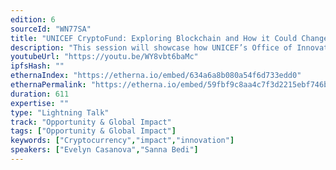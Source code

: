 ```yaml
---
edition: 6
sourceId: "WN77SA"
title: "UNICEF CryptoFund: Exploring Blockchain and How it Could Change Futures for the Most Vulnerable"
description: "This session will showcase how UNICEF’s Office of Innovation is exploring the use of blockchain technology and cryptocurrencies, and how these might have an impact on the work that UNICEF does. It will also present the trajectory and results to date of the UNICEF CryptoFund, the first vehicle in the United Nations ecosystem to receive, hold, and disburse crypto, which makes equity-free investments into technology startups within developing countries that are working to improve lives of children."
youtubeUrl: "https://youtu.be/WY8vbt6baMc"
ipfsHash: ""
ethernaIndex: "https://etherna.io/embed/634a6a8b080a54f6d733edd0"
ethernaPermalink: "https://etherna.io/embed/59fbf9c8aa4c7f3d2215ebf746b5658693986a4d1d4935a9816ec62e38d763ae"
duration: 611
expertise: ""
type: "Lightning Talk"
track: "Opportunity & Global Impact"
tags: ["Opportunity & Global Impact"]
keywords: ["Cryptocurrency","impact","innovation"]
speakers: ["Evelyn Casanova","Sanna Bedi"]
---
```

